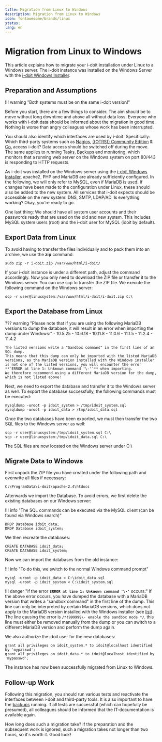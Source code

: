 ```yaml
---
title: Migration from Linux to Windows
description: Migration from Linux to Windows
icon: fontawesome/brands/linux
status:
lang: en
---
```


# Migration from Linux to Windows

This article explains how to migrate your i-doit installation under Linux to a Windows server. The i-doit instance was installed on the Windows Server with the [i-doit Windows Installer](../installation/manual-installation/microsoft-windows-server/index.md).

## Preparation and Assumptions

!!! warning "Both systems must be on the same i-doit version!"

Before you start, there are a few things to consider. The aim should be to move without long downtime and above all without data loss. Everyone who works with i-doit data should be informed about the migration in good time. Nothing is worse than angry colleagues whose work has been interrupted.

You should also identify which interfaces are used by i-doit. Specifically: Which third-party systems such as [Nagios](../i-doit-add-ons/nagios.md), [((OTRS)) Community Edition](../automation-and-integration/service-desk/otrscommunity-help-desk.md) & [Co.](../consolidate-data/index.md) access i-doit? Data access should be switched off during the move. The same applies to running [Tasks](../automation-and-integration/cli/index.md), [Backups](../maintenance-and-operation/backup-and-recovery/index.md) and monitoring, which monitors that a running web server on the Windows system on port 80/443 is responding to HTTP requests.

As i-doit was installed on the Windows server using the [i-doit Windows Installer](../installation/manual-installation/microsoft-windows-server/index.md), apache2, PHP and MariaDB are already sufficiently configured. In the following, we will only refer to MySQL, even if MariaDB is used. If changes have been made to the configuration under Linux, these should also be added to the new system.
All services that i-doit expects should be accessible on the new system: DNS, SMTP, LDAP/AD. Is everything working? Okay, you're ready to go.

One last thing: We should have all system user accounts and their passwords ready that are used on the old and new system. This includes MySQL system users (root) and the i-doit user for MySQL (idoit by default).

## Export Data from Linux

To avoid having to transfer the files individually and to pack them into an archive, we use the **zip** command:

```shell
sudo zip -r i-doit.zip /var/www/html/i-doit/
```

If your i-doit instance is under a different path, adjust the command accordingly. Now you only need to download the ZIP file or transfer it to the Windows server. You can use scp to transfer the ZIP file. We execute the following command on the Windows server:

```shell
scp -r user@linuxsystem:/var/www/html/i-doit/i-doit.zip C:\
```

## Export the Database from Linux

??? warning "Please note that if you are using the following MariaDB versions to dump the database, it will result in an error when importing the dump under Windows:"
    - 10.5.25
    - 10.6.18
    - 10.11.8
    - 11.0.6
    - 11.1.5
    - 11.2.4
    - 11.4.2

    The listed versions write a "Sandbox command" in the first line of an SQL dump.
    This means that this dump can only be imported with the listed MariaDB versions, as the MariaDB version installed with the Windows installer is not one of the listed versions, you will encounter the error **`ERROR at line 1: Unknown command '\-'`** when importing.
    We therefore recommend using a different MariaDB version for the dump, which is not listed above!

Next, we need to export the database and transfer it to the Windows server as well. To export the database successfully, the following commands must be executed:

```shell
mysqldump -uroot -p idoit_system > /tmp/idoit_system.sql
mysqldump -uroot -p idoit_data > /tmp/idoit_data.sql
```

Once the two databases have been exported, we must then transfer the two SQL files to the Windows server as well:

```shell
scp -r user@linuxsystem:/tmp/idoit_system.sql C:\
scp -r user@linuxsystem:/tmp/idoit_data.sql C:\
```

The SQL files are now located on the Windows server under C:\

## Migrate Data to Windows

First unpack the ZIP file you have created under the following path and overwrite all files if necessary:

```shell
C:\ProgramData\i-doit\apache-2.4\htdocs
```

Afterwards we import the Database. To avoid errors, we first delete the existing databases on our Windows server:

!!! info "The SQL commands can be executed via the MySQL client (can be found via Windows search)"

```shell
DROP Database idoit_data;
DROP Database idoit_system;
```

We then recreate the databases:

```shell
CREATE DATABASE idoit_data;
CREATE DATABASE idoit_system;
```

Now we can import the databases from the old instance:

!!! info "To do this, we switch to the normal Windows command prompt"

```shell
mysql -uroot -p idoit_data < C:\idoit_data.sql
mysql -uroot -p idoit_system < C:\idoit_system.sql
```

!!! danger "If the error **`ERROR at line 1: Unknown command '\-'`** occurs:"
    If the above error occurs, you have dumped the database with a MariaDB version that writes a "sandbox command" in the first line of the dump.
    This line can only be interpreted by certain MariaDB versions, which does not apply to the MariaDB version installed with the Windows installer (see [list](#export-the-database-from-linux)).
    The line causing the error is `/*!999999\- enable the sandbox mode */`, this line must either be removed manually from the dump or you can switch to a different MariaDB version and perform the dump again.

We also authorize the idoit user for the new databases:

```shell
grant all privileges on idoit_system.* to idoit@localhost identified by 'mypasswd';
grant all privileges on idoit_data.* to idoit@localhost identified by 'mypasswd';
```

The instance has now been successfully migrated from Linux to Windows.

## Follow-up Work

Following this migration, you should run various tests and reactivate the interfaces between i-doit and third-party tools. It is also important to have the [backups](../maintenance-and-operation/backup-and-recovery/index.md) running. If all tests are successful (which can hopefully be presumed), all colleagues should be informed that the IT-documentation is available again.

How long does such a migration take? If the preparation and the subsequent work is ignored, such a migration takes not longer than two hours, so it's worth it. Good luck!
